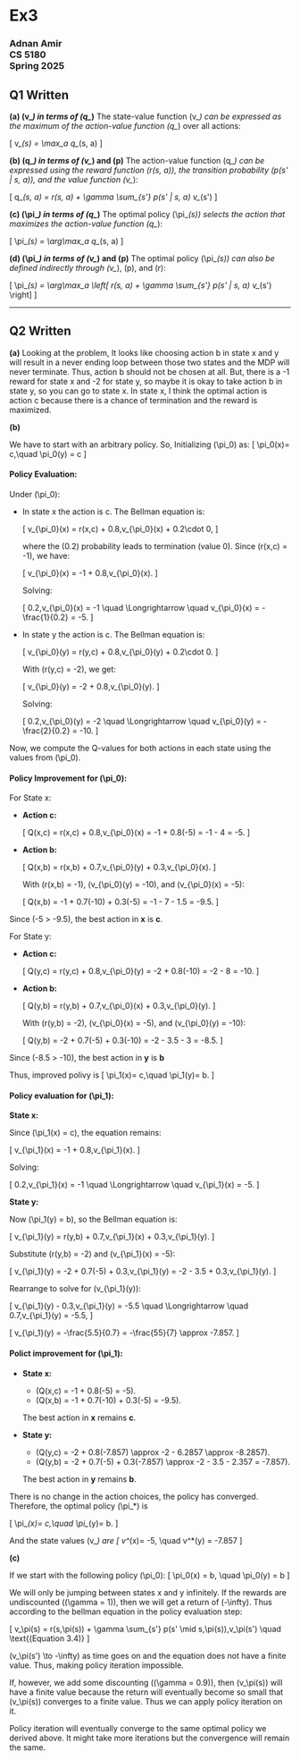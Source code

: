 # Ex3
### Adnan Amir <br> CS 5180 <br> Spring 2025
 

## Q1 Written
**(a) \(v_*\) in terms of \(q_*\)**
The state-value function \(v_*\) can be expressed as the maximum of the action-value function \(q_*\) over all actions:

\[
v_*(s) = \max_a q_*(s, a)
\]

**(b) \(q_*\) in terms of \(v_*\) and \(p\)**
The action-value function \(q_*\) can be expressed using the reward function \(r(s, a)\), the transition probability \(p(s' | s, a)\), and the value function \(v_*\):

\[
q_*(s, a) = r(s, a) + \gamma \sum_{s'} p(s' | s, a) v_*(s')
\]


**(c) \(\pi_*\) in terms of \(q_*\)**
The optimal policy \(\pi_*(s)\) selects the action that maximizes the action-value function \(q_*\):

\[
\pi_*(s) = \arg\max_a q_*(s, a)
\]

**(d) \(\pi_*\) in terms of \(v_*\) and \(p\)**
The optimal policy \(\pi_*(s)\) can also be defined indirectly through \(v_*\), \(p\), and \(r\):

\[
\pi_*(s) = \arg\max_a \left[ r(s, a) + \gamma \sum_{s'} p(s' | s, a) v_*(s') \right]
\]

---

## Q2 Written

**(a)**
Looking at the problem, It looks like choosing action b in state x and y will result in a never ending loop between those two states and the MDP will never terminate. Thus, action b should not be chosen at all. But, there is a -1 reward for state x and -2 for state y, so maybe it is okay to take action b in state y, so you can go to state x. In state x, I think the optimal action is action c because there is a chance of termination and the reward is maximized.

**(b)**

We have to start with an arbitrary policy. So, Initializing \(\pi_0\) as:
\[
    \pi_0(x)= c,\quad \pi_0(y) = c
\]
####  Policy Evaluation:

Under \(\pi_0\):
- In state x the action is c. The Bellman equation is:
  
  \[
  v_{\pi_0}(x) = r(x,c) + 0.8\,v_{\pi_0}(x) + 0.2\cdot 0,
  \]
  
  where the \(0.2\) probability leads to termination (value 0). Since \(r(x,c) = -1\), we have:
  
  \[
  v_{\pi_0}(x) = -1 + 0.8\,v_{\pi_0}(x).
  \]
  
  Solving:
  
  \[
  0.2\,v_{\pi_0}(x) = -1 \quad \Longrightarrow \quad v_{\pi_0}(x) = -\frac{1}{0.2} = -5.
  \]

- In state y the action is c. The Bellman equation is:
  
  \[
  v_{\pi_0}(y) = r(y,c) + 0.8\,v_{\pi_0}(y) + 0.2\cdot 0.
  \]
  
  With \(r(y,c) = -2\), we get:
  
  \[
  v_{\pi_0}(y) = -2 + 0.8\,v_{\pi_0}(y).
  \]
  
  Solving:
  
  \[
  0.2\,v_{\pi_0}(y) = -2 \quad \Longrightarrow \quad v_{\pi_0}(y) = -\frac{2}{0.2} = -10.
  \]

Now, we compute the Q-values for both actions in each state using the values from \(\pi_0\).

####  Policy Improvement for \(\pi_0\):

For State x:

- **Action c:**

  \[
  Q(x,c) = r(x,c) + 0.8\,v_{\pi_0}(x) = -1 + 0.8(-5) = -1 - 4 = -5.
  \]

- **Action b:**

  \[
  Q(x,b) = r(x,b) + 0.7\,v_{\pi_0}(y) + 0.3\,v_{\pi_0}(x).
  \]
  
  With \(r(x,b) = -1\), \(v_{\pi_0}(y) = -10\), and \(v_{\pi_0}(x) = -5\):
  
  \[
  Q(x,b) = -1 + 0.7(-10) + 0.3(-5) = -1 - 7 - 1.5 = -9.5.
  \]
  
Since \(-5 > -9.5\), the best action in **x** is **c**.

For State y:

- **Action c:**

  \[
  Q(y,c) = r(y,c) + 0.8\,v_{\pi_0}(y) = -2 + 0.8(-10) = -2 - 8 = -10.
  \]

- **Action b:**

  \[
  Q(y,b) = r(y,b) + 0.7\,v_{\pi_0}(x) + 0.3\,v_{\pi_0}(y).
  \]
  
  With \(r(y,b) = -2\), \(v_{\pi_0}(x) = -5\), and \(v_{\pi_0}(y) = -10\):
  
  \[
  Q(y,b) = -2 + 0.7(-5) + 0.3(-10) = -2 - 3.5 - 3 = -8.5.
  \]
  
Since \(-8.5 > -10\), the best action in **y** is **b**

Thus, improved polivy is
\[
\pi_1(x)= c,\quad \pi_1(y)= b.
\]

#### Policy evaluation for \(\pi_1\):

**State x:**

Since \(\pi_1(x) = c\), the equation remains:

\[
v_{\pi_1}(x) = -1 + 0.8\,v_{\pi_1}(x).
\]

Solving:

\[
0.2\,v_{\pi_1}(x) = -1 \quad \Longrightarrow \quad v_{\pi_1}(x) = -5.
\]

**State y:**

Now \(\pi_1(y) = b\), so the Bellman equation is:

\[
v_{\pi_1}(y) = r(y,b) + 0.7\,v_{\pi_1}(x) + 0.3\,v_{\pi_1}(y).
\]

Substitute \(r(y,b) = -2\) and \(v_{\pi_1}(x) = -5\):

\[
v_{\pi_1}(y) = -2 + 0.7(-5) + 0.3\,v_{\pi_1}(y) = -2 - 3.5 + 0.3\,v_{\pi_1}(y).
\]

Rearrange to solve for \(v_{\pi_1}(y)\):

\[
v_{\pi_1}(y) - 0.3\,v_{\pi_1}(y) = -5.5 \quad \Longrightarrow \quad 0.7\,v_{\pi_1}(y) = -5.5,
\]

\[
v_{\pi_1}(y) = -\frac{5.5}{0.7} = -\frac{55}{7} \approx -7.857.
\]

#### Polict improvement for \(\pi_1\):

- **State x:**
  - \(Q(x,c) = -1 + 0.8(-5) = -5\).
  - \(Q(x,b) = -1 + 0.7(-10) + 0.3(-5) = -9.5\).
  
  The best action in **x** remains **c**.

- **State y:**
  - \(Q(y,c) = -2 + 0.8(-7.857) \approx -2 - 6.2857 \approx -8.2857\).
  - \(Q(y,b) = -2 + 0.7(-5) + 0.3(-7.857) \approx -2 - 3.5 - 2.357 = -7.857\).
  
  The best action in **y** remains **b**.

There is no change in the action choices, the policy has converged. Therefore, the optimal policy \(\pi_*\) is

\[
\pi_*(x)= c,\quad \pi_*(y)= b.
\]

And the state values \(v_*\) are
\[
v^*(x)= -5, \quad v^*(y) = -7.857
\]

**(c)**

If we start with the following policy \(\pi_0\):
\[
\pi_0(x) = b, \quad \pi_0(y) = b
\]

We will only be jumping between states x and y infinitely.
If the rewards are undiscounted (\(\gamma = 1\)), then we will get a return of \(-\infty\). Thus according to the bellman equation in the policy evaluation step:

\[
v_\pi(s) = r(s,\pi(s)) + \gamma \sum_{s'} p(s' \mid s,\pi(s))\,v_\pi(s') \quad \text{(Equation 3.4)}
\]

 \(v_\pi(s') \to -\infty\) as time goes on and the equation does not have a finite value. Thus, making policy iteration impossible.

If, however, we add some discounting (\(\gamma = 0.9\)), then \(v_\pi(s)\) will have a finite value because the return will eventually become so small that \(v_\pi(s)\) converges to a finite value. Thus we can apply policy iteration on it.

Policy iteration will eventually converge to the same optimal policy we derived above. It might take more iterations but the convergence will remain the same.